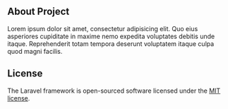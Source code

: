 
## About Project

Lorem ipsum dolor sit amet, consectetur adipisicing elit. Quo eius asperiores cupiditate in maxime nemo expedita voluptates debitis unde itaque. Reprehenderit totam tempora deserunt voluptatem itaque culpa quod magni facilis.



## License

The Laravel framework is open-sourced software licensed under the [MIT license](http://opensource.org/licenses/MIT).
